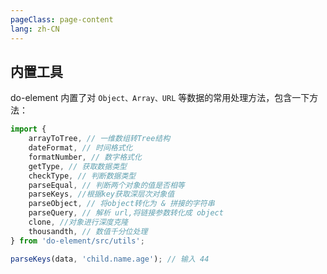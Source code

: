 ```yaml
---
pageClass: page-content
lang: zh-CN
---
```


## 内置工具

do-element 内置了对 `Object、Array、URL` 等数据的常用处理方法，包含一下方法：

```js
import {
	arrayToTree, // 一维数组转Tree结构
	dateFormat, // 时间格式化
	formatNumber, // 数字格式化
	getType, // 获取数据类型
	checkType, // 判断数据类型
	parseEqual, // 判断两个对象的值是否相等
	parseKeys, //根据key获取深层次对象值
	parseObject, // 将object转化为 & 拼接的字符串
	parseQuery, // 解析 url,将链接参数转化成 object
	clone, //对象进行深度克隆
	thousandth, // 数值千分位处理
} from 'do-element/src/utils';

parseKeys(data, 'child.name.age'); // 输入 44
```
